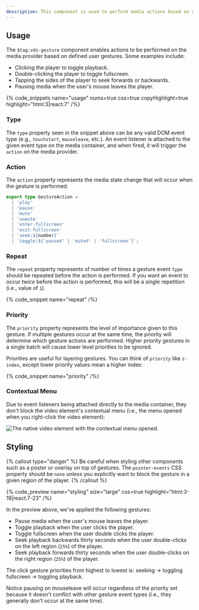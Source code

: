 ```yaml
---
description: This component is used to perform media actions based on user gestures (e.g., double click for fullscreen).
---
```


## Usage

The `$tag:vds-gesture` component enables actions to be performed on the media provider based on
defined user gestures. Some examples include:

- Clicking the player to toggle playback.
- Double-clicking the player to toggle fullscreen.
- Tapping the sides of the player to seek forwards or backwards.
- Pausing media when the user's mouse leaves the player.

{% code_snippets name="usage" nums=true css=true copyHighlight=true highlight="html:3|react:7" /%}

### Type

The `type` property seen in the snippet above can be any valid DOM event type
(e.g., `touchstart`, `mouseleave`, etc.). An event listener is attached to the given event type on
the media container, and when fired, it will trigger the `action` on the media provider.

### Action

The `action` property represents the media state change that will occur when the gesture
is performed.

```ts
export type GestureAction =
  | 'play'
  | 'pause'
  | 'mute'
  | 'unmute'
  | 'enter-fullscreen'
  | 'exit-fullscreen'
  | `seek:${number}`
  | `toggle:${'paused' | 'muted' | 'fullscreen'}`;
```

### Repeat

The `repeat` property represents of number of times a gesture event `type` should be
repeated before the action is performed. If you want an event to occur _twice_ before the action
is performed, this will be a _single_ repetition (i.e., value of `1`).

{% code_snippet name="repeat" /%}

### Priority

The `priority` property represents the level of importance given to this gesture. If multiple
gestures occur at the same time, the priority will determine which gesture actions are
performed. Higher priority gestures in a single batch will cause lower level priorities to be
ignored.

Priorities are useful for layering gestures. You can think of `priority` like `z-index`, except
lower priority values mean a higher index:

{% code_snippet name="priority" /%}

### Contextual Menu

Due to event listeners being attached directly to the media container, they don't block the
video element's contextual menu (i.e., the menu opened when you right-click the video element):

![The native video element with the contextual menu opened.]($src/img/contextual-menu.png)

## Styling

{% callout type="danger" %}
Be careful when styling other components such as a poster or overlay on top of gestures. The
`pointer-events` CSS property should be `none` unless you explicitly want to block the gesture
in a given region of the player.
{% /callout %}

{% code_preview name="styling" size="large" css=true highlight="html:3-19|react:7-23" /%}

In the preview above, we've applied the following gestures:

- Pause media when the user's mouse leaves the player.
- Toggle playback when the user clicks the player.
- Toggle fullscreen when the user double clicks the player.
- Seek playback backwards thirty seconds when the user double-clicks on the left region (`25%`) of the player.
- Seek playback forwards thirty seconds when the user double-clicks on the right region (`25%`) of the player.

The click gesture priorities from highest to lowest is: seeking -> toggling fullscreen -> toggling playback.

Notice pausing on mouseleave will occur regardless of the priority set because it doesn't conflict with other
gesture event types (i.e., they generally don't occur at the same time).
